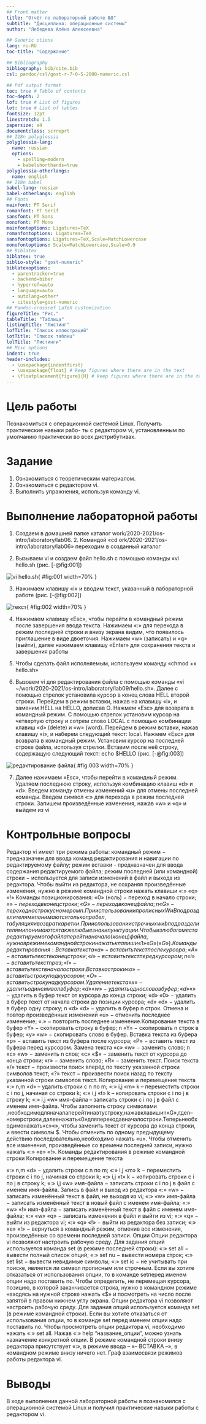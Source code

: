 ```yaml
---
## Front matter
title: "Отчёт по лабораторной работе №8"
subtitle: "Дисциплина: операционные системы"
author: "Лебедева Алёна Алексеевна"

## Generic otions
lang: ru-RU
toc-title: "Содержание"

## Bibliography
bibliography: bib/cite.bib
csl: pandoc/csl/gost-r-7-0-5-2008-numeric.csl

## Pdf output format
toc: true # Table of contents
toc-depth: 2
lof: true # List of figures
lot: true # List of tables
fontsize: 12pt
linestretch: 1.5
papersize: a4
documentclass: scrreprt
## I18n polyglossia
polyglossia-lang:
  name: russian
  options:
	- spelling=modern
	- babelshorthands=true
polyglossia-otherlangs:
  name: english
## I18n babel
babel-lang: russian
babel-otherlangs: english
## Fonts
mainfont: PT Serif
romanfont: PT Serif
sansfont: PT Sans
monofont: PT Mono
mainfontoptions: Ligatures=TeX
romanfontoptions: Ligatures=TeX
sansfontoptions: Ligatures=TeX,Scale=MatchLowercase
monofontoptions: Scale=MatchLowercase,Scale=0.9
## Biblatex
biblatex: true
biblio-style: "gost-numeric"
biblatexoptions:
  - parentracker=true
  - backend=biber
  - hyperref=auto
  - language=auto
  - autolang=other*
  - citestyle=gost-numeric
## Pandoc-crossref LaTeX customization
figureTitle: "Рис."
tableTitle: "Таблица"
listingTitle: "Листинг"
lofTitle: "Список иллюстраций"
lotTitle: "Список таблиц"
lolTitle: "Листинги"
## Misc options
indent: true
header-includes:
  - \usepackage{indentfirst}
  - \usepackage{float} # keep figures where there are in the text
  - \floatplacement{figure}{H} # keep figures where there are in the text
---
```


# Цель работы

Познакомиться с операционной системой Linux. Получить практические навыки рабо- ты с редактором vi, установленным по умолчанию практически во всех дистрибутивах.


# Задание 

1. Ознакомиться с теоретическим материалом.
2. Ознакомиться с редактором vi.
3. Выполнить упражнения, используя команду vi. 

# Выполнение лабораторной работы

1. Создаем в домашней папке каталог work/2020-2021/os-intro/laboratory/lab06. 2. Командой «cd ork/2020-2021/os-intro/laboratory/lab06» переходим в созданный каталог

2. Вызываем vi и создаем файл hello.sh с помощью команды «vi hello.sh
(рис. [-@fig:001])

![vi hello.sh](image/1.png){ #fig:001 width=70% }

3. Нажимаем клавишу «i» и вводим текст, указанный в лабораторной работе
(рис. [-@fig:002])

![текст](image/2.png){ #fig:002 width=70% }

4. Нажимаем клавишу «Esc», чтобы перейти в командный режим после завершения ввода текста. Нажимаем «:» для перехода в режим последней строки и внизу экрана видим, что появилось приглашение в виде двоеточия. Нажимаем «w» (записать) и «q» (выйти), далее нажимаем клавишу «Enter» для сохранения текста и завершения работы

5. Чтобы сделать файл исполняемым, используем команду «chmod +x hello.sh»

6. Вызовем vi для редактирования файла с помощью команды «vi ~/work/2020-2021/os-intro/laboratory/lab09/hello.sh». Далее с помощью стрелок установила курсор в конец слова HELL второй строки. Перейдем в режим вставки, нажав на клавишу «i», и заменим HELL на HELLO, дописав O. Нажмем «Esc» для возврата в командный режим. С помощью стрелок установим курсор на четвертую строку и сотрем слово LOCAL с помощью комбинации клавиш «d» (delete) и «w» (word). Перейдем в режим вставки, нажав клавишу «i», и наберем следующий текст: local. Нажмем «Esc» для возврата в командный режим. Установим курсор на последней строке файла, используя стрелки. Вставим после неё строку, содержащую следующий текст: echo $HELLO 
(рис. [-@fig:003])

![редактированиe файла](image/3.png){ #fig:003 width=70% }

7. Далее нажимаем «Esc», чтобы перейти в командный режим. Удаляем последнюю строку, используя комбинацию клавиш «d» и «d». Введем команду отмены изменений «u» для отмены последней команды. Введем символ «:» для перехода в режим последней строки. Запишем произведённые изменения, нажав «w» и «q» и выйдем из vi

# Контрольные вопросы

Редактор vi имеет три режима работы: 
командный режим − предназначен для ввода команд редактирования и навигации по редактируемому файлу; 
режим вставки - предназначен для ввода содержания редактируемого файла; 
режим последней (или командной) строки − используется для записи изменений в файл и выхода из редактора. 
Чтобы выйти из редактора, не сохраняя произведённые изменения, нужно в режиме командной строки нажать клавиши «:» «q» «!» 
Команды позиционирования: 
«0» (ноль) − переход в начало строки; 
«$» − переход в конец строки; 
«G» − переход в конец файла; 
n «G» − переход на строку с номером n. 
При использовании прописных W и B под разделителями понимаются только пробел, табуляция и возврат каретки. При использовании строчных w и b под разделителями понимаются также любые знаки пунктуации. 
Чтобы из любого места редактируемого файла перейти в начало (конец) файла, нужно в режиме командной строки нажать клавиши «1» «G» («G»). 
Команды редактирования: 
Вставка текста 
«а» − вставить текст после курсора; 
«А» − вставить текст в конец строки; 
«i» − вставить текст перед курсором; 
n «i» − вставить текст n раз; 
«I» − вставить текст в начало строки. 
Вставка строки 
«о» − вставить строку под курсором; 
«О» − вставить строку над курсором. 
Удаление текста 
«x» − удалить один символ в буфер; 
«d» «w» − удалить одно слово в буфер; 
«d» «$» − удалить в буфер текст от курсора до конца строки; 
«d» «0» − удалить в буфер текст от начала строки до позиции курсора; 
«d» «d» − удалить в буфер одну строку; 
n «d» «d» − удалить в буфер n строк. 
Отмена и повтор произведённых изменений 
«u» − отменить последнее изменение; 
«.» − повторить последнее изменение.Копирование текста в буфер 
«Y» − скопировать строку в буфер; 
n «Y» − скопировать n строк в буфер; 
«y» «w» − скопировать слово в буфер. 
Вставка текста из буфера 
«p» − вставить текст из буфера после курсора; 
«P» − вставить текст из буфера перед курсором. 
Замена текста 
«c» «w» − заменить слово; 
n «c» «w» − заменить n слов; 
«c» «$» − заменить текст от курсора до конца строки; 
«r» − заменить слово; 
«R» − заменить текст. 
Поиск текста 
«/» текст − произвести поиск вперёд по тексту указанной строки символов текст; 
«?» текст − произвести поиск назад по тексту указанной строки символов текст. 
Копирование и перемещение текста 
«:» n,m «d» – удалить строки с n по m; 
«:» i,j «m» k – переместить строки с i по j, начиная со строки k; 
«:» i,j «t» k – копировать строки с i по j в строку k; 
«:» i,j «w» имя-файла – записать строки с i по j в файл с именем имя-файла. 
Чтобы заполнить строку символами ,необходимодляначалаперейтинаэтустроку,нажавклавишиn«G»,гдеn–номерстроки,далеенажать«0»дляпереходавначалостроки.Теперьнеобходимонажать«c»«», чтобы заменить текст от курсора до конца строки, и ввести символы $. 
Чтобы отменить по одному предыдущему действию последовательно,необходимо нажать «u». Чтобы отменить все изменения, произведённые со времени последней записи, нужно нажать «:» «e» «!». 
Команды редактирования в режиме командной строки 
Копирование и перемещение текста 

«:» n,m «d» − удалить строки с n по m; 
«:» i,j «m» k − переместить строки с i по j, начиная со строки k; 
«:» i,j «t» k − копировать строки с i по j в строку k; 
«:» i,j «w» имя-файла − записать строки с i по j в файл с именем имя-файла. 
Запись в файл и выход из редактора 
«:» «w» − записать изменённый текст в файл, не выходя из vi; 
«:» «w» имя-файла − записать изменённый текст в новый файл с именем имя-файла; 
«:» «w» «!» имя-файла − записать изменённый текст в файл с именем имя-файла; 
«:» «w» «q» − записать изменения в файл и выйти из vi; 
«:» «q» − выйти из редактора vi; 
«:» «q» «!» − выйти из редактора без записи; 
«:» «e» «!» − вернуться в командный режим, отменив все изменения, произведённые со времени последней записи. 
Опции 
Опции редактора vi позволяют настроить рабочую среду. Для задания опций используется команда set (в режиме последней строки): 
«:» set all − вывести полный список опций; 
«:» set nu − вывести номера строк; 
«:» set
list − вывести невидимые символы; 
«:» set ic − не учитывать при поиске, является ли символ прописным или строчным. 
Если вы хотите отказаться от использования опции, то в команде setперед именем опции надо поставить no. Чтобы определить, не перемещая курсора, позицию, в которой заканчивается строка, нужно в командном режиме находясь на нужной строке нажать «$» и посмотреть на число после запятой в правом нижнем углу экрана. 
Опции редактора vi позволяют настроить рабочую среду. Для задания опций используется команда set (в режиме командной строки). Если вы хотите отказаться от использования опции, то в команде set перед именем опции надо поставить no. 
Чтобы просмотреть опции редактора vi, необходимо нажать «:» set all. Нажав «:» help “название_опции”, можно узнать назначение конкретной опции. 
В режиме командной строки внизу редактора присутствует «:», в режиме ввода – «– ВСТАВКА –», в командном режиме внизу ничего нет. 
Граф взаимосвязи режимов работы редактора vi.


# Выводы

В ходе выполнения данной лабораторной работы я познакомился с операционной системой Linux и получил практические навыки работы с редактором vi.
